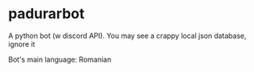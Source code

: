 # padurarbot
A python bot (w discord API). You may see a crappy local json database, ignore it

Bot's main language: Romanian
